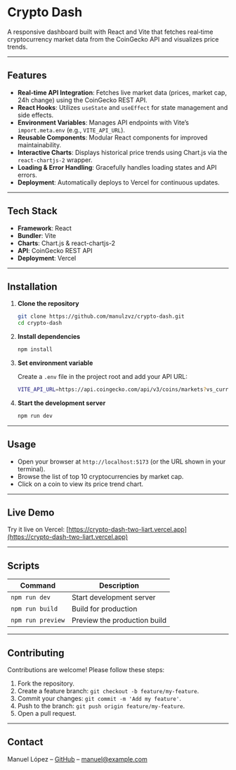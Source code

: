 # Crypto Dash

A responsive dashboard built with React and Vite that fetches real‑time cryptocurrency market data from the CoinGecko API and visualizes price trends.

---

## Features

- **Real‑time API Integration**: Fetches live market data (prices, market cap, 24h change) using the CoinGecko REST API.
- **React Hooks**: Utilizes `useState` and `useEffect` for state management and side effects.
- **Environment Variables**: Manages API endpoints with Vite’s `import.meta.env` (e.g., `VITE_API_URL`).
- **Reusable Components**: Modular React components for improved maintainability.
- **Interactive Charts**: Displays historical price trends using Chart.js via the `react-chartjs-2` wrapper.
- **Loading & Error Handling**: Gracefully handles loading states and API errors.
- **Deployment**: Automatically deploys to Vercel for continuous updates.

---

## Tech Stack

- **Framework**: React
- **Bundler**: Vite
- **Charts**: Chart.js & react-chartjs-2
- **API**: CoinGecko REST API
- **Deployment**: Vercel

---

## Installation

1. **Clone the repository**

   ```bash
   git clone https://github.com/manulzvz/crypto-dash.git
   cd crypto-dash
   ```

2. **Install dependencies**

   ```bash
   npm install
   ```

3. **Set environment variable**

   Create a `.env` file in the project root and add your API URL:

   ```bash
   VITE_API_URL=https://api.coingecko.com/api/v3/coins/markets?vs_currency=usd&order=market_cap_desc&per_page=10&page=1&sparkline=false
   ```

4. **Start the development server**

   ```bash
   npm run dev
   ```

---

## Usage

- Open your browser at `http://localhost:5173` (or the URL shown in your terminal).
- Browse the list of top 10 cryptocurrencies by market cap.
- Click on a coin to view its price trend chart.

---

## Live Demo

Try it live on Vercel: [https://crypto-dash-two-liart.vercel.app](https://crypto-dash-two-liart.vercel.app)

---

## Scripts

| Command           | Description                  |
| ----------------- | ---------------------------- |
| `npm run dev`     | Start development server     |
| `npm run build`   | Build for production         |
| `npm run preview` | Preview the production build |

---

## Contributing

Contributions are welcome! Please follow these steps:

1. Fork the repository.
2. Create a feature branch: `git checkout -b feature/my-feature`.
3. Commit your changes: `git commit -m 'Add my feature'`.
4. Push to the branch: `git push origin feature/my-feature`.
5. Open a pull request.

---

## Contact

Manuel López – [GitHub](https://github.com/manulzvz) – [manuel@example.com](mailto:manuel@example.com)
